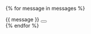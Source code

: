 {% for message in messages %}
<div class="mt-4 alert alert-primary alert.dismissible fade show text-center {{ message.tags }}" 
role="alert">
    {{ message }}
    <button type="button" class="btn-close" data-bs-dismiss="alert" aria-label="Close"></button>
</div>
{% endfor %}